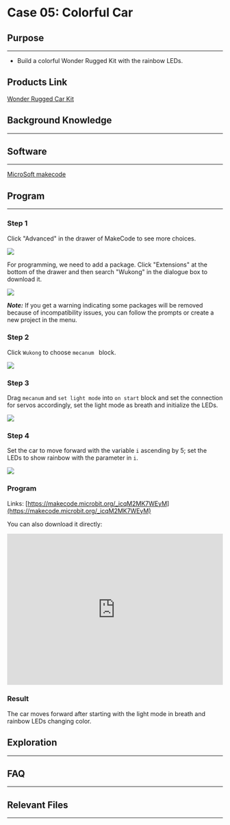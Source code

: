 # Case 05: Colorful Car 

## Purpose
---

-  Build a colorful Wonder Rugged Kit with the rainbow LEDs. 

## Products Link

[Wonder Rugged Car Kit](https://www.elecfreaks.com/micro-bit-wonder-rugged-car.html)

## Background Knowledge

------

## Software

------

[MicroSoft makecode](https://makecode.microbit.org/#)

## Program

------

### Step 1

Click "Advanced" in the drawer of MakeCode to see more choices. 

![](./images/Mecanum_wheel_car_kit_case_01_01.png)

For programming, we need to add a package. Click "Extensions" at the bottom of the drawer and then search "Wukong" in the dialogue box to download it. 

![](./images/Mecanum_wheel_car_kit_case_01_02.png)

***Note:*** If you get a warning indicating some packages will be removed because of incompatibility issues, you can follow the prompts or create a new project in the menu.

### Step 2

Click `Wukong` to choose `mecanum ` block.

![](./images/Mecanum_wheel_car_kit_case_01_03.png)


### Step 3

Drag `mecanum` and  `set light mode`  into `on start`  block and set the connection for servos accordingly, set the light mode as breath and initialize the LEDs. 

![](./images/Mecanum_wheel_car_kit_case_05_05.png)


### Step 4

Set the car to move forward with the variable `i` ascending by 5; set the LEDs to show rainbow with the parameter in `i`.



![](./images/Mecanum_wheel_car_kit_case_05_06.png)


### Program

Links: [https://makecode.microbit.org/_icqM2MK7WEyM](https://makecode.microbit.org/_icqM2MK7WEyM)

You can also download it directly:

<div style="position:relative;height:0;padding-bottom:70%;overflow:hidden;"><iframe style="position:absolute;top:0;left:0;width:100%;height:100%;" src="https://makecode.microbit.org/#pub:_icqM2MK7WEyM]" frameborder="0" sandbox="allow-popups allow-forms allow-scripts allow-same-origin"></iframe></div>  

### Result

The car moves forward after starting with the light mode in breath and rainbow LEDs changing color. 

## Exploration

------

## FAQ

------

## Relevant Files

---
